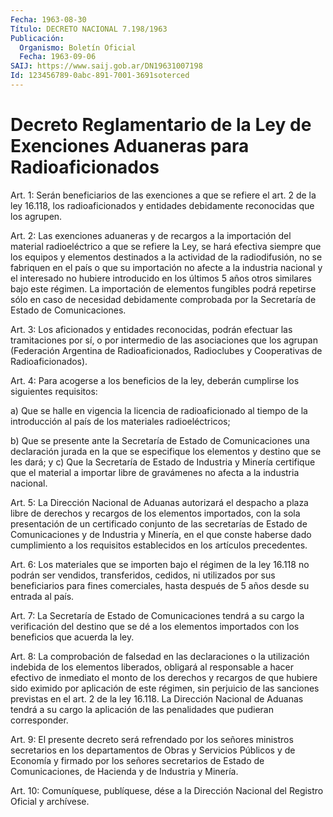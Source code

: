 ```yaml
---
Fecha: 1963-08-30
Título: DECRETO NACIONAL 7.198/1963
Publicación:
  Organismo: Boletín Oficial
  Fecha: 1963-09-06
SAIJ: https://www.saij.gob.ar/DN19631007198
Id: 123456789-0abc-891-7001-3691soterced
---
```

# Decreto  Reglamentario  de  la  Ley  de  Exenciones Aduaneras  para Radioaficionados

<a id="1"></a>
Art. 1: Serán beneficiarios de las exenciones a que se refiere el art. 2 de la ley 16.118, los radioaficionados y entidades debidamente reconocidas que los agrupen.

<a id="2"></a>
Art. 2: Las exenciones aduaneras y de recargos a la importación del material radioeléctrico a que se refiere la Ley, se hará efectiva siempre que los equipos y elementos destinados a la actividad de la radiodifusión, no se fabriquen en el país o que su importación no afecte a la industria nacional y el interesado no hubiere introducido en los últimos 5 años otros similares bajo este régimen. La importación de elementos fungibles podrá repetirse sólo en caso de necesidad debidamente comprobada por la Secretaría de Estado de Comunicaciones.

<a id="3"></a>
Art. 3: Los aficionados y entidades reconocidas, podrán efectuar las tramitaciones por sí, o por intermedio de las asociaciones que los agrupan (Federación Argentina de Radioaficionados, Radioclubes y Cooperativas de Radioaficionados).

<a id="4"></a>
Art.  4: Para acogerse a los beneficios de la ley, deberán cumplirse los siguientes requisitos:

a) Que se halle en vigencia la licencia de radioaficionado al tiempo de la introducción al país de los materiales radioeléctricos;

b) Que se presente ante la Secretaría de Estado de Comunicaciones una declaración jurada en la que se especifique los elementos y destino que se les dará; y c) Que la Secretaría de Estado de Industria y Minería certifique que el material a importar libre de gravámenes no afecta a la industria nacional.

<a id="5"></a>
Art. 5: La Dirección Nacional de Aduanas autorizará el despacho a plaza libre de derechos y recargos de los elementos importados, con la sola presentación de un certificado conjunto de las secretarías de Estado de Comunicaciones y de Industria y Minería, en el que conste haberse dado cumplimiento a los requisitos establecidos en los artículos precedentes.

<a id="6"></a>
Art. 6: Los materiales que se importen bajo el régimen de la ley 16.118 no podrán ser vendidos, transferidos, cedidos, ni utilizados por sus beneficiarios para fines comerciales, hasta después de 5 años desde su entrada al país.

<a id="7"></a>
Art. 7: La Secretaría de Estado de Comunicaciones tendrá a su cargo la verificación del destino que se dé a los elementos importados con los beneficios que acuerda la ley.

<a id="8"></a>
Art. 8: La comprobación de falsedad en las declaraciones o la utilización indebida de los elementos liberados, obligará al responsable a hacer efectivo de inmediato el monto de los derechos y recargos de que hubiere sido eximido por aplicación de este régimen, sin perjuicio de las sanciones previstas en el art. 2 de la ley 16.118. La Dirección Nacional de Aduanas tendrá a su cargo la aplicación de las penalidades que pudieran corresponder.

<a id="9"></a>
Art. 9: El presente decreto será refrendado por los señores ministros secretarios en los departamentos de Obras y Servicios Públicos y de Economía y firmado por los señores secretarios de Estado de Comunicaciones, de Hacienda y de Industria y Minería.

<a id="10"></a>
Art. 10: Comuníquese, publíquese, dése a la Dirección Nacional del Registro Oficial y archívese.